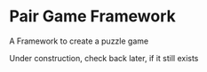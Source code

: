 # Pair Game Framework
A Framework to create a puzzle game

Under construction, check back later, if it still exists
